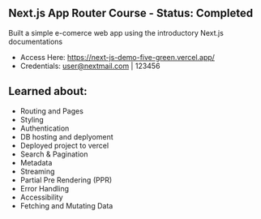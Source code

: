 ## Next.js App Router Course - Status: Completed
Built a simple e-comerce web app using the introductory Next.js documentations

* Access Here: https://next-js-demo-five-green.vercel.app/
* Credentials: user@nextmail.com | 123456

## Learned about:
  * Routing and Pages
  * Styling
  * Authentication
  * DB hosting and deplyoment
  * Deployed project to vercel
*  Search & Pagination
* Metadata
* Streaming
* Partial Pre Rendering (PPR)
* Error Handling
* Accessibility 
* Fetching and Mutating Data
